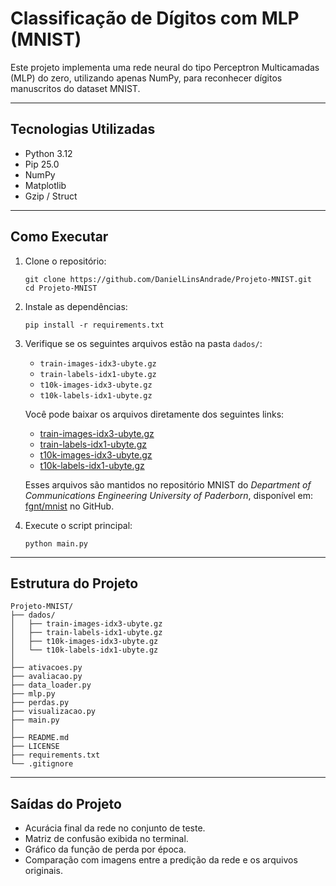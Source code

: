 # Classificação de Dígitos com MLP (MNIST)

Este projeto implementa uma rede neural do tipo Perceptron Multicamadas (MLP) do zero, utilizando apenas NumPy, para reconhecer dígitos manuscritos do dataset MNIST.

------------------------------------------------------------

## Tecnologias Utilizadas

- Python 3.12
- Pip 25.0
- NumPy
- Matplotlib
- Gzip / Struct

------------------------------------------------------------

## Como Executar

   1. Clone o repositório:
      ~~~
      git clone https://github.com/DanielLinsAndrade/Projeto-MNIST.git
      cd Projeto-MNIST
      ~~~
   2. Instale as dependências:
      ~~~
      pip install -r requirements.txt
      ~~~

   3. Verifique se os seguintes arquivos estão na pasta `dados/`:

      - `train-images-idx3-ubyte.gz`
      - `train-labels-idx1-ubyte.gz`
      - `t10k-images-idx3-ubyte.gz`
      - `t10k-labels-idx1-ubyte.gz`

      Você pode baixar os arquivos diretamente dos seguintes links:

      - [train-images-idx3-ubyte.gz](https://raw.githubusercontent.com/fgnt/mnist/master/train-images-idx3-ubyte.gz)
      - [train-labels-idx1-ubyte.gz](https://raw.githubusercontent.com/fgnt/mnist/master/train-labels-idx1-ubyte.gz)
      - [t10k-images-idx3-ubyte.gz](https://raw.githubusercontent.com/fgnt/mnist/master/t10k-images-idx3-ubyte.gz)
      - [t10k-labels-idx1-ubyte.gz](https://raw.githubusercontent.com/fgnt/mnist/master/t10k-labels-idx1-ubyte.gz)

      Esses arquivos são mantidos no repositório MNIST do _Department of Communications Engineering University of Paderborn_, disponível em: [fgnt/mnist](https://github.com/fgnt/mnist) no GitHub.

   4. Execute o script principal:
      ~~~
      python main.py
      ~~~
------------------------------------------------------------

## Estrutura do Projeto

```
Projeto-MNIST/
├── dados/
│   ├── train-images-idx3-ubyte.gz
│   ├── train-labels-idx1-ubyte.gz
│   ├── t10k-images-idx3-ubyte.gz
│   └── t10k-labels-idx1-ubyte.gz
│
├── ativacoes.py
├── avaliacao.py
├── data_loader.py
├── mlp.py
├── perdas.py
├── visualizacao.py
├── main.py
│
├── README.md
├── LICENSE
├── requirements.txt
└── .gitignore
```
------------------------------------------------------------

## Saídas do Projeto

- Acurácia final da rede no conjunto de teste.
- Matriz de confusão exibida no terminal.
- Gráfico da função de perda por época.
- Comparação com imagens entre a predição da rede e os arquivos originais.
